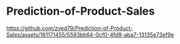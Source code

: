 # Prediction-of-Product-Sales
https://github.com/zyed79/Prediction-of-Product-Sales/assets/161171455/5593bb64-0cf0-4fd9-aba7-13135e73ef9e
